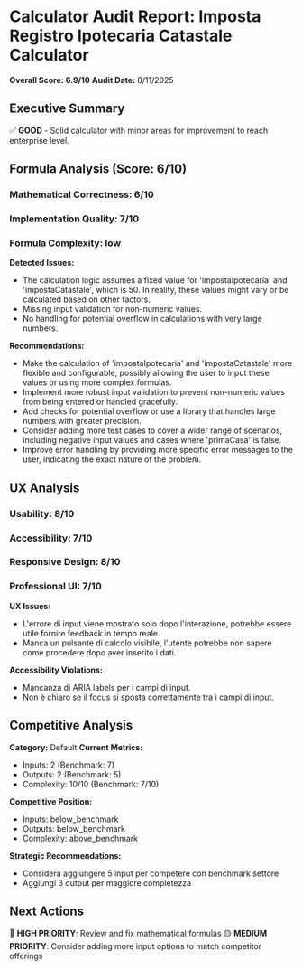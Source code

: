 # Calculator Audit Report: Imposta Registro Ipotecaria Catastale Calculator

**Overall Score: 6.9/10**
**Audit Date:** 8/11/2025

## Executive Summary

✅ **GOOD** - Solid calculator with minor areas for improvement to reach enterprise level.

## Formula Analysis (Score: 6/10)

### Mathematical Correctness: 6/10
### Implementation Quality: 7/10
### Formula Complexity: low

**Detected Issues:**
- The calculation logic assumes a fixed value for 'impostaIpotecaria' and 'impostaCatastale', which is 50.  In reality, these values might vary or be calculated based on other factors.
- Missing input validation for non-numeric values.
- No handling for potential overflow in calculations with very large numbers.

**Recommendations:**
- Make the calculation of 'impostaIpotecaria' and 'impostaCatastale' more flexible and configurable, possibly allowing the user to input these values or using more complex formulas.
- Implement more robust input validation to prevent non-numeric values from being entered or handled gracefully.
- Add checks for potential overflow or use a library that handles large numbers with greater precision.
- Consider adding more test cases to cover a wider range of scenarios, including negative input values and cases where 'primaCasa' is false.
- Improve error handling by providing more specific error messages to the user, indicating the exact nature of the problem.

## UX Analysis

### Usability: 8/10
### Accessibility: 7/10  
### Responsive Design: 8/10
### Professional UI: 7/10

**UX Issues:**
- L'errore di input viene mostrato solo dopo l'interazione, potrebbe essere utile fornire feedback in tempo reale.
- Manca un pulsante di calcolo visibile, l'utente potrebbe non sapere come procedere dopo aver inserito i dati.

**Accessibility Violations:**
- Mancanza di ARIA labels per i campi di input.
- Non è chiaro se il focus si sposta correttamente tra i campi di input.

## Competitive Analysis

**Category:** Default
**Current Metrics:**
- Inputs: 2 (Benchmark: 7)
- Outputs: 2 (Benchmark: 5)
- Complexity: 10/10 (Benchmark: 7/10)

**Competitive Position:**
- Inputs: below_benchmark
- Outputs: below_benchmark  
- Complexity: above_benchmark

**Strategic Recommendations:**
- Considera aggiungere 5 input per competere con benchmark settore
- Aggiungi 3 output per maggiore completezza

## Next Actions

🔴 **HIGH PRIORITY**: Review and fix mathematical formulas
🟡 **MEDIUM PRIORITY**: Consider adding more input options to match competitor offerings
